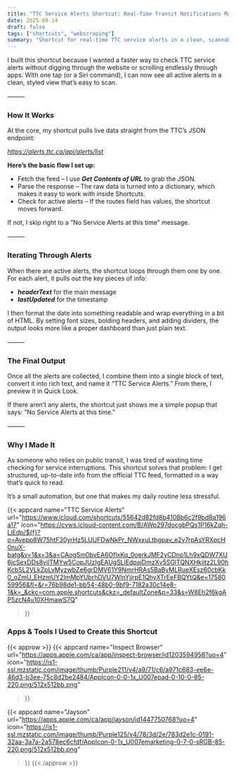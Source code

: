 ```yaml
---
title: "TTC Service Alerts Shortcut: Real-Time Transit Notifications Made Simple"
date: 2025-09-14
draft: false
tags: ["shortcuts", "webscraping"]
summary: "Shortcut for real-time TTC service alerts in a clean, scannable view."
---
```


I built this shortcut because I wanted a faster way to check TTC service alerts without digging 
through the website or scrolling endlessly through apps. With one tap (or a Siri command), 
I can now see all active alerts in a clean, styled view that’s easy to scan.

⸻

### How It Works

At the core, my shortcut pulls live data straight from the TTC’s JSON endpoint:

_*https://alerts.ttc.ca/api/alerts/list*_

**Here’s the basic flow I set up:**

- Fetch the feed – I use **_*Get Contents of URL*_** to grab the JSON.
- Parse the response – The raw data is turned into a dictionary, which makes it easy 
to work with inside Shortcuts.
- Check for active alerts – If the routes field has values, the shortcut moves forward. 

If not, I skip right to a “No Service Alerts at this time” message.

⸻

### Iterating Through Alerts

When there are active alerts, the shortcut loops through them one by one. For each alert, 
it pulls out the key pieces of info:

- **_*headerText*_** for the main message
- **_*lastUpdated*_** for the timestamp

I then format the date into something readable and wrap everything in a bit of HTML. By 
setting font sizes, bolding headers, and adding dividers, the output looks more like a proper 
dashboard than just plain text.

⸻

### The Final Output

Once all the alerts are collected, I combine them into a single block of text, convert it 
into rich text, and name it “TTC Service Alerts.” From there, I preview it in Quick Look.

If there aren’t any alerts, the shortcut just shows me a simple popup that says: “No Service 
Alerts at this time.”

⸻

### Why I Made It

As someone who relies on public transit, I was tired of wasting time checking for service 
interruptions. This shortcut solves that problem: I get structured, up-to-date info from the 
official TTC feed, formatted in a way that’s quick to read.

It’s a small automation, but one that makes my daily routine less stressful.

{{< appcard 
  name="TTC Service Alerts"
  url="https://www.icloud.com/shortcuts/55642d82fd8b4108b6c2f9bd8a196a17"
  icon="https://cvws.icloud-content.com/B/AWp297docgbPQs1P16kZqh-LiEdp/${f}?o=Avepp8W75htF30yrHz5LUUFDwNkPr_NWxxuLtbgpav_e2y7rpAsYRXpcH0nuX-batg&v=1&x=3&a=CAogSm0bvEA6OflxKq_0oerkJMF2yCDno1Lh9xQDW7XU6jcSexDDs8yilTMYw5CopJUzIgEAUgSLiEdpajDmzXv5SGlTQNXHkiitz2L90hKcb5L2VLkZpLvMyzwbZe6grDMV61Y9NmrHRAs5BaByMLRueXEsz60cbKk0_oZmU_EHzmUY2ImMpYUbrhDVU7WlnYjjrpE1QhyXTrEeFBQYtQ&e=1758059956&fl=&r=76b98de1-bb54-48b0-9bf9-7182a30c14e8-1&k=_&ckc=com.apple.shortcuts&ckz=_defaultZone&p=33&s=W8Eh2f6kgAP5zcN4u10XHmawS7Q"
>}}

### Apps & Tools I Used to Create this Shortcut

{{< approw >}}
  {{< appcard 
    name="Inspect Browser"
    url="https://apps.apple.com/ca/app/inspect-browser/id1203594958?uo=4"
    icon="https://is1-ssl.mzstatic.com/image/thumb/Purple211/v4/a9/71/c6/a971c683-ee6e-46d3-b3ee-75c8d2be2484/AppIcon-0-0-1x_U007epad-0-10-0-85-220.png/512x512bb.png"
  >}}

  {{< appcard 
    name="Jayson"
    url="https://apps.apple.com/ca/app/jayson/id1447750768?uo=4"
    icon="https://is1-ssl.mzstatic.com/image/thumb/Purple125/v4/78/3d/2e/783d2e1c-0191-32aa-3a7a-2a578ec6cfdf/AppIcon-0-1x_U007emarketing-0-7-0-sRGB-85-220.png/512x512bb.png"
  >}}
{{< /approw >}}
